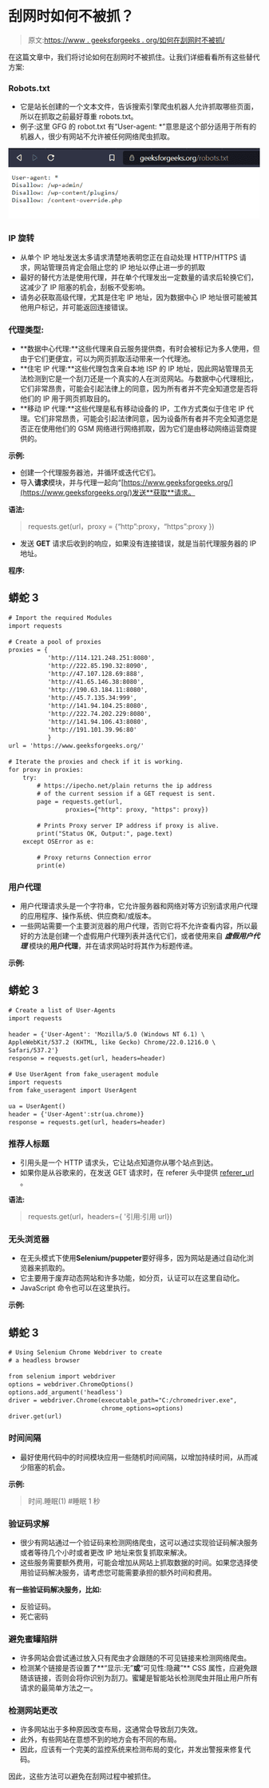 # 刮网时如何不被抓？

> 原文:[https://www . geeksforgeeks . org/如何在刮网时不被抓/](https://www.geeksforgeeks.org/how-to-not-get-caught-while-web-scraping/)

在这篇文章中，我们将讨论如何在刮网时不被抓住。让我们详细看看所有这些替代方案:

### Robots.txt

*   它是站长创建的一个文本文件，告诉搜索引擎爬虫机器人允许抓取哪些页面，所以在抓取之前最好尊重 robots.txt。
*   例子:这里 GFG 的 robot.txt 有“User-agent: *”意思是这个部分适用于所有的机器人，很少有网站不允许被任何网络爬虫抓取。

![](img/70b5577571a858f80b1fed3a6db50107.png)

### **IP 旋转**

*   从单个 IP 地址发送太多请求清楚地表明您正在自动处理 HTTP/HTTPS 请求，网站管理员肯定会阻止您的 IP 地址以停止进一步的抓取
*   最好的替代方法是使用代理，并在单个代理发出一定数量的请求后轮换它们，这减少了 IP 阻塞的机会，刮板不受影响。
*   请务必获取高级代理，尤其是住宅 IP 地址，因为数据中心 IP 地址很可能被其他用户标记，并可能返回连接错误。

### **代理类型:**

*   **数据中心代理:**这些代理来自云服务提供商，有时会被标记为多人使用，但由于它们更便宜，可以为网页抓取活动带来一个代理池。
*   **住宅 IP 代理:**这些代理包含来自本地 ISP 的 IP 地址，因此网站管理员无法检测到它是一个刮刀还是一个真实的人在浏览网站。与数据中心代理相比，它们非常昂贵，可能会引起法律上的同意，因为所有者并不完全知道您是否将他们的 IP 用于网页抓取目的。
*   **移动 IP 代理:**这些代理是私有移动设备的 IP，工作方式类似于住宅 IP 代理。它们非常昂贵，可能会引起法律同意，因为设备所有者并不完全知道您是否正在使用他们的 GSM 网络进行网络抓取，因为它们是由移动网络运营商提供的。

**示例:**

*   创建一个代理服务器池，并循环或迭代它们。
*   导入**请求**模块，并与代理一起向“[https://www.geeksforgeeks.org/](https://www.geeksforgeeks.org/)发送**获取**请求。

**语法:**

> requests.get(url，proxy = {“http”:proxy，“https”:proxy })

*   发送 **GET** 请求后收到的响应，如果没有连接错误，就是当前代理服务器的 IP 地址。

**程序:**

## 蟒蛇 3

```
# Import the required Modules
import requests

# Create a pool of proxies
proxies = {
           'http://114.121.248.251:8080', 
           'http://222.85.190.32:8090',
           'http://47.107.128.69:888', 
           'http://41.65.146.38:8080',
           'http://190.63.184.11:8080',
           'http://45.7.135.34:999',
           'http://141.94.104.25:8080',
           'http://222.74.202.229:8080',
           'http://141.94.106.43:8080',
           'http://191.101.39.96:80'
           }
url = 'https://www.geeksforgeeks.org/'

# Iterate the proxies and check if it is working.
for proxy in proxies:
    try:
        # https://ipecho.net/plain returns the ip address
        # of the current session if a GET request is sent.
        page = requests.get(url,
                proxies={"http": proxy, "https": proxy})

        # Prints Proxy server IP address if proxy is alive.
        print("Status OK, Output:", page.text)   
    except OSError as e:

        # Proxy returns Connection error
        print(e)
```

### 用户代理

*   用户代理请求头是一个字符串，它允许服务器和网络对等方识别请求用户代理的应用程序、操作系统、供应商和/或版本。
*   一些网站需要一个主要浏览器的用户代理，否则它将不允许查看内容，所以最好的方法是创建一个虚假用户代理列表并迭代它们，或者使用来自 ***虚假用户代理*** 模块的**用户代理**，并在请求网站时将其作为标题传递。

**示例:**

## 蟒蛇 3

```
# Create a list of User-Agents
import requests 

header = {'User-Agent': 'Mozilla/5.0 (Windows NT 6.1) \
AppleWebKit/537.2 (KHTML, like Gecko) Chrome/22.0.1216.0 \
Safari/537.2'}
response = requests.get(url, headers=header)

# Use UserAgent from fake_useragent module
import requests
from fake_useragent import UserAgent

ua = UserAgent()
header = {'User-Agent':str(ua.chrome)}
response = requests.get(url, headers=header)
```

### 推荐人标题

*   引用头是一个 HTTP 请求头，它让站点知道你从哪个站点到达。
*   如果你是从谷歌来的，在发送 GET 请求时，在 referer 头中提供 [referer_url](https://www.google.com/) 。

**语法:**

> requests.get(url，headers={ '引用:引用 url})

### 无头浏览器

*   在无头模式下使用**Selenium/puppeter**要好得多，因为网站是通过自动化浏览器来抓取的。
*   它主要用于废弃动态网站和许多功能，如分页，认证可以在这里自动化。
*   JavaScript 命令也可以在这里执行。

**示例:**

## 蟒蛇 3

```
# Using Selenium Chrome Webdriver to create
# a headless browser

from selenium import webdriver
options = webdriver.ChromeOptions()
options.add_argument('headless')
driver = webdriver.Chrome(executable_path="C:/chromedriver.exe", 
                          chrome_options=options)
driver.get(url)
```

### 时间间隔

*   最好使用代码中的时间模块应用一些随机时间间隔，以增加持续时间，从而减少阻塞的机会。

**示例:**

> 时间.睡眠(1) #睡眠 1 秒

### **验证码求解**

*   很少有网站通过一个验证码来检测网络爬虫，这可以通过实现验证码解决服务或者等待几个小时或者更改 IP 地址来恢复抓取来解决。
*   这些服务需要额外费用，可能会增加从网站上抓取数据的时间。如果您选择使用验证码解决服务，请考虑您可能需要承担的额外时间和费用。

**有一些验证码解决服务，比如:**

*   反验证码。
*   死亡密码

### 避免蜜罐陷阱

*   许多网站会尝试通过放入只有爬虫才会跟随的不可见链接来检测网络爬虫。
*   检测某个链接是否设置了**“显示:无”**或**“可见性:隐藏”** CSS 属性，应避免跟随该链接，否则会将你识别为刮刀。蜜罐是智能站长检测爬虫并阻止用户所有请求的最简单方法之一。

### 检测网站更改

*   许多网站出于多种原因改变布局，这通常会导致刮刀失效。
*   此外，有些网站在意想不到的地方会有不同的布局。
*   因此，应该有一个完美的监控系统来检测布局的变化，并发出警报来修复代码。

因此，这些方法可以避免在刮网过程中被抓住。